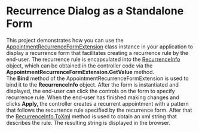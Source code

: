 # Recurrence Dialog as a Standalone Form


<p>This project demonstrates how you can use the <a href="http://documentation.devexpress.com/#AspNet/clsDevExpressWebMvcAppointmentRecurrenceFormExtensiontopic"><u>AppointmentRecurrenceFormExtension</u></a> class instance in your application to display a recurrence form that facilitates creating a recurrence rule by the end-user.  The recurrence rule is encapsulated into the <a href="http://documentation.devexpress.com/#CoreLibraries/clsDevExpressXtraSchedulerRecurrenceInfotopic"><u>RecurrenceInfo</u></a> object, which can be obtained  in the controller code via the <strong>AppointmentRecurrenceFormExtension.GetValue</strong> method.<br />
The <strong>Bind</strong> method of the AppointmentRecurrenceFormExtension is used to bind it to the <strong>R</strong><strong>e</strong><strong>currenceInfo</strong> object. After the form is instantiated and displayed,  the end-user can click the controls on the form to specify recurrence rule.  When the end-user has finished making changes and clicks  <strong>Apply</strong><strong>,</strong><strong> </strong><strong> </strong>the<strong> </strong>controller creates a recurrent appointment with a pattern that follows the recurrence rule specified by the recurrence form. After that the <a href="http://documentation.devexpress.com/#Silverlight/DevExpressXtraSchedulerRecurrenceInfo_ToXmltopic854"><u>RecurrenceInfo.ToXml</u></a> method is used to obtain an xml string that describes the rule. The resulting string is displayed in the browser.</p>

<br/>


